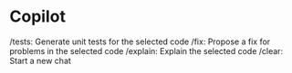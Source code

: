 # Copilot

/tests: Generate unit tests for the selected code
/fix: Propose a fix for problems in the selected code
/explain: Explain the selected code
/clear: Start a new chat